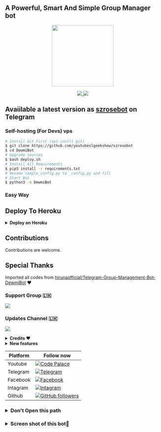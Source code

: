 <h2>A Powerful, Smart And Simple Group Manager bot </h2>
<p align="center"><a href="https://t.me/sl_bot_zone"><img src="https://telegra.ph/file/8d39130131ce0721fc99d.png" width="200"></a></p>

<p align="center">
  <a href="https://github.com/youtubeslgeekshow/szrosebot/stargazers">
    <img src="https://img.shields.io/github/stars/youtubeslgeekshow/szrosebot?style=social">

  </a>
  
  <a href="https://github.com/youtubeslgeekshow/szrosebot/fork">
    <img src="https://img.shields.io/github/forks/youtubeslgeekshow/szrosebot?label=Fork&style=social">

  </a>  
</p>


## Avaiilable a latest version as  [szrosebot](https://t.me/szrosebot) on Telegram

### Self-hosting (For Devs) vps
```sh
# Install Git First (apt-instll git)
$ git clone https://github.com/youtubeslgeekshow/szrosebot
$ cd DewmiBot
# Upgrade sources
$ bash deploy.sh
# Install All Requirements 
$ pip3 install -r requirements.txt
# Rename sample_config.py to _config.py and fill
# Start Bot 
$ python3 -m DewmiBot
```

### Easy Way
## Deploy To Heroku

<details>
  <summary><b>Deploy on Heroku</b></summary>
<br>

<p align="left">
  <a href="https://heroku.com/deploy?template=https://github.com/youtubeslgeekshow/szrosebot">
     <img height="30px" src="https://img.shields.io/badge/Deploy%20To%20Heroku-blueviolet?style=for-the-badge&logo=heroku">
  </a>
</p>
  
</details>

## Contributions
Contributions are welcome.

## Special Thanks 
Imported all codes from [hirunaofficial/Telegram-Group-Management-Bot-DewmiBot](https://github.com/hirunaofficial/Telegram-Group-Management-Bot-DewmiBot) ❤️

### Support Group 🇱🇰
<a href="https://t.me/slbotzone"><img src="https://img.shields.io/badge/Telegram-Join%20Support%20Group-blue.svg?logo=telegram"></a>
 
### Updates Channel 🇱🇰
<a href="https://t.me/sl_bot_zone"><img src="https://img.shields.io/badge/Telegram-Join%20Updates%20Channel-blue.svg?logo=telegram"></a>

<details>
  <summary><b>Credits ❤</b></summary>
<br>
  - <b> DaisyX music </b>
  - <b> Anki Vector </b>
  - <b>  Hexzy 🇵 🇷 🇴 </b>
  - <b> GRANDROBOT </b>
  - <b>  Leo media search bot </b>
  - <b> DewmiBot </b>
  
</details>

<details>
  <summary><b> New features</b></summary>
<br>
  - <b> vc play </b>
  - <b> inline  search  </b>
  - <b> new start menu </b>
  - <b> fun / logo /carbon /etc.. </b>
  - <b>  help menu change </b>
  - <b> and more</b>
  
</details>


| **Platform** |  **Follow now**   |
|------------|---------------------|
|   Youtube   | [![Code Palace](https://img.shields.io/youtube/channel/subscribers/UCvYfJcTr8RY72dIapzMqFQA?label=slgeekshow%20show&style=social)](https://www.youtube.com/c/SLGeeKShows/videos) |
|  Telegram    | [![Telegram](https://img.shields.io/badge/slbotzone%20Team-003245?style=flat&labelColor=224242&logoColor=white&for-the-badge&logo=telegram)](https://t.me/slbotzone)&nbsp;|
|  Facebook  | [![Facebook](https://img.shields.io/badge/Follow%20me%20on%20Facebook-2533cf?style=flat&labelColor=224242&logoColor=white&for-the-badge&logo=facebook)](https://www.facebook.com/SL-Geek-Show-yt-103654258471929/)&nbsp;|
|  Intagram | [![Intagram](https://img.shields.io/badge/Follow%20me%20on%20Instagram-4d267a?style=style=flat&labelColor=224242&logoColor=white&for-the-badge&logo=instagram)](https://www.instagram.com/sl_geek_show/)&nbsp; |
| Github | [![GitHub followers](https://img.shields.io/github/followers/youtubeslgeekshow.svg?style=social&label=Follow&maxAge=2592000)](https://github.com/youtubeslgeekshow?tab=followers) |

<h3><details>
  <summary><b>Don't Open this path </b></summary>
  <p><a href="https://www.youtube.com/channel/UCvYfJcTr8RY72dIapzMqFQA" title="How to create Bot useing python ">How to create Bot useing python</a>
 </details></h3>
 
 
 <h3><details>
  <summary><b>Screen shot of this bot📸 </b></summary>
  <p align="center"><a href="https://t.me/szrosebot"><img src="https://telegra.ph/file/c4fa09386de4c4176323f.png" width="200"></a></p>
  <p align="center"><a href="https://t.me/szrosebot"><img src="https://telegra.ph/file/ad61a6ea82c4d48246a2e.png" width="200"></a></p>
  <p align="center"><a href="https://t.me/szrosebot"><img src="https://telegra.ph/file/dc29ccaf28f1517834b27.png" width="200"></a></p>
 </details></h3>
